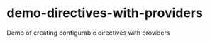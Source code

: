 demo-directives-with-providers
==============================

Demo of creating configurable directives with providers
